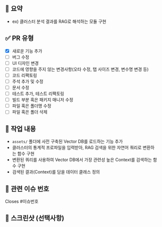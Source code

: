 ## 🔧 요약
- ex) 클러스터 분석 결과를 RAG로 해석하는 모듈 구현

## ✅ PR 유형
- [x] 새로운 기능 추가
- [ ] 버그 수정
- [ ] UI 디자인 변경
- [ ] 코드에 영향을 주지 않는 변경사항(오타 수정, 탭 사이즈 변경, 변수명 변경 등)
- [ ] 코드 리팩토링
- [ ] 주석 추가 및 수정
- [ ] 문서 수정
- [ ] 테스트 추가, 테스트 리팩토링
- [ ] 빌드 부분 혹은 패키지 매니저 수정
- [ ] 파일 혹은 폴더명 수정
- [ ] 파일 혹은 폴더 삭제 

## 🔎 작업 내용
- `assets/` 폴더에 사전 구축된 Vector DB를 로드하는 기능 추가
- 클러스터의 통계적 프로파일을 입력받아, RAG 검색을 위한 자연어 쿼리로 변환하는 함수 구현
- 변환된 쿼리를 사용하여 Vector DB에서 가장 관련성 높은 Context를 검색하는 함수 구현
- 검색된 결과(Context)를 담을 데이터 클래스 정의

## 📌 관련 이슈 번호 
Closes #이슈번호

## 📸 스크린샷 (선택사항)

